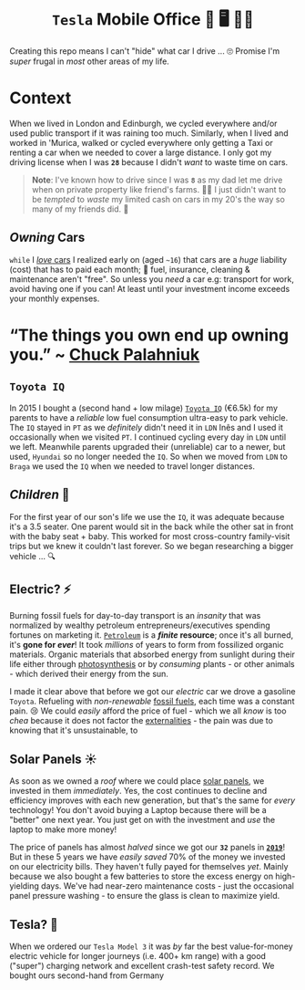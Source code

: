 <div align="center">

# `Tesla` Mobile Office 🚗 🖥️ 🧑‍💻

</div>

Creating this repo
means I can't "hide"
what car I drive ... 🙄
Promise I'm _super_ frugal
in _most_ other areas of my life.

# Context

When we lived in London and Edinburgh,
we cycled everywhere
and/or used public transport if it was raining too much.
Similarly, when I lived and worked in 'Murica,
walked or cycled everywhere
only getting a Taxi or renting a car
when we needed to cover a large distance.
I only got my driving license when I was **`28`**
because I didn't _want_ to waste time on cars.

> **Note**: I've known how to drive since I was **`8`**
> as my dad let me drive when on private property
> like friend's farms. 👨‍🌾
> I just didn't want to be _tempted_
> to _waste_ my limited cash on cars in my 20's
> the way so many of my friends did. 💸

## _Owning_ Cars

`while` I
[_love_ cars](https://github.com/nelsonic/nelsonic.github.io/issues/284)
I realized early on (aged `~16`)
that cars are a _huge_ liability (cost)
that has to paid each month; 💸
fuel, insurance, cleaning & maintenance aren't "free".
So unless you _need_ a car
e.g: transport for work,
avoid having one if you can!
At least until your
investment income exceeds your monthly expenses.

# “The things you own end up owning you.” ~ [Chuck Palahniuk](https://www.goodreads.com/quotes/134739-the-things-you-own-end-up-owning-you-it-s-only)

## `Toyota IQ`

In 2015 I bought a (second hand + low milage)
[`Toyota IQ`](https://github.com/nelsonic/nelsonic.github.io/issues/10#issuecomment-105060692)
(€6.5k)
for my parents to have a _reliable_
low fuel consumption ultra-easy to park vehicle.
The `IQ` stayed in `PT`
as we _definitely_ didn't need it in `LDN`
Inês and I used it occasionally when we visited `PT`.
I continued cycling every day in `LDN` until we left.
Meanwhile parents upgraded their (unreliable) car
to a newer, but used, `Hyundai` so no longer needed the `IQ`.
So when we moved from `LDN` to `Braga` we used the `IQ`
when we needed to travel longer distances.

## _Children_ 👶

For the first year of our son's life we use the `IQ`,
it was adequate because it's a 3.5 seater.
One parent would sit in the back
while the other sat in front with the baby seat + baby.
This worked for most cross-country family-visit trips
but we knew it couldn't last forever.
So we began researching a bigger vehicle ... 🔍

## Electric? ⚡

Burning fossil fuels for day-to-day transport
is an _insanity_ that was normalized by
wealthy petroleum entrepreneurs/executives
spending fortunes on marketing it.
[`Petroleum`](https://en.wikipedia.org/wiki/Petroleum)
is a **_finite_ resource**;
once it's all burned,
it's **gone for _ever_**!
It took _millions_ of years to form
from fossilized organic materials.
Organic materials that absorbed energy
from sunlight during their life
either through
[photosynthesis](https://en.wikipedia.org/wiki/Photosynthesis)
or by _consuming_ plants - or other animals -
which derived their energy from the sun.

I made it clear above that
before we got our _electric_ car
we drove a gasoline `Toyota`.
Refueling with _non-renewable_
[fossil fuels](https://en.wikipedia.org/wiki/Fossil_fuel),
each time was a constant pain. 😢
We could _easily_ afford the price of fuel -
which we all _know_ is too _chea_ because it does not factor the
[externalities](https://en.wikipedia.org/wiki/Externality) -
the pain was due to knowing that it's unsustainable,
to 





## Solar Panels ☀️

As soon as we owned a _roof_ where we could place
[solar panels](https://github.com/dwyl/home/issues/20),
we invested in them _immediately_.
Yes, the cost continues to decline
and efficiency improves
with each new generation,
but that's the same for _every_ technology!
You don't avoid buying a Laptop
because there will be a "better" one next year.
You just get on with the investment
and _use_ the laptop to make more money!

The price of panels has almost _halved_
since we got our **`32`** panels in
[**`2019`**](https://github.com/dwyl/home/issues/20#issuecomment-528205287)!
But in these 5 years
we have _easily saved_ 70%
of the money we invested
on our electricity bills.
They haven't fully payed for themselves _yet_.
Mainly because we also bought a few batteries
to store the excess energy on high-yielding days.
We've had near-zero maintenance costs -
just the occasional panel pressure washing -
to ensure the glass is clean
to maximize yield.

## Tesla? 💭

When we ordered our `Tesla Model 3`
it was _by_ far the best value-for-money
electric vehicle
for longer journeys (i.e. 400+ km range)
with a good ("super") charging network
and excellent crash-test safety record.
We bought ours second-hand from Germany
